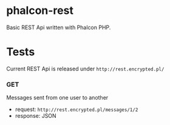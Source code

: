 # phalcon-rest
Basic REST Api written with Phalcon PHP.

# Tests
Current REST Api is released under ```http://rest.encrypted.pl/```

### GET 
Messages sent from one user to another
- request: ```http://rest.encrypted.pl/messages/1/2```
- response: JSON
